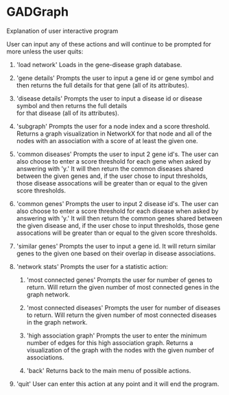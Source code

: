 # GADGraph

Explanation of user interactive program

User can input any of these actions and will continue to be prompted for more unless the user quits:

1. 'load network'
  Loads in the gene-disease graph database.

2. 'gene details'
  Prompts the user to input a gene id or gene symbol and then returns the full details for 
  that gene (all of its attributes).
  
3. 'disease details'
  Prompts the user to input a disease id or disease symbol and then returns the full details  
  for that disease (all of its attributes).
  
4. 'subgraph'
  Prompts the user for a node index and a score threshold. Returns a graph visualization in 
  NetworkX for that node and all of the nodes with an association with a score of at least the
  given one.
  
5. 'common diseases'
  Prompts the user to input 2 gene id's. The user can also choose to enter a score threshold 
  for each gene when asked by answering with 'y.' It will then return the common diseases 
  shared between the given genes and, if the user chose to input thresholds, those disease 
  assocations will be greater than or equal to the given score thresholds.
  
6. 'common genes'
  Prompts the user to input 2 disease id's. The user can also choose to enter a score threshold 
  for each disease when asked by answering with 'y.' It will then return the common genes 
  shared between the given disease and, if the user chose to input thresholds, those gene 
  assocations will be greater than or equal to the given score thresholds.

7. 'similar genes'
  Prompts the user to input a gene id. It will return similar genes to the given one based on 
  their overlap in disease associations.
  
8. 'network stats'
  Prompts the user for a statistic action:
    1. 'most connected genes'
      Prompts the user for number of genes to return. Will return the given number of most 
      connected genes in the graph network.
      
    2. 'most connected diseases'
      Prompts the user for number of diseases to return. Will return the given number of most 
      connected diseases in the graph network.
      
    3. 'high association graph'
      Prompts the user to enter the minimum number of edges for this high association graph. 
      Returns a visualization of the graph with the nodes with the given number of 
      associations.
      
    4. 'back'
    Returns back to the main menu of possible actions.
  
9. 'quit'
  User can enter this action at any point and it will end the program.
